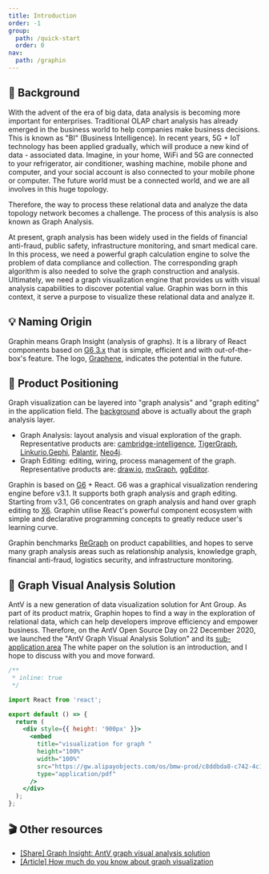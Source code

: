 ```yaml
---
title: Introduction
order: -1
group:
  path: /quick-start
  order: 0
nav:
  path: /graphin
---
```


## 📖 Background

With the advent of the era of big data, data analysis is becoming more important for enterprises. Traditional OLAP chart analysis has already emerged in the business world to help companies make business decisions. This is known as "BI" (Business Intelligence). In recent years, 5G + IoT technology has been applied gradually, which will produce a new kind of data - associated data. Imagine, in your home, WiFi and 5G are connected to your refrigerator, air conditioner, washing machine, mobile phone and computer, and your social account is also connected to your mobile phone or computer. The future world must be a connected world, and we are all involves in this huge topology.

Therefore, the way to process these relational data and analyze the data topology network becomes a challenge. The process of this analysis is also known as Graph Analysis.

At present, graph analysis has been widely used in the fields of financial anti-fraud, public safety, infrastructure monitoring, and smart medical care. In this process, we need a powerful graph calculation engine to solve the problem of data compliance and collection. The corresponding graph algorithm is also needed to solve the graph construction and analysis. Ultimately, we need a graph visualization engine that provides us with visual analysis capabilities to discover potential value. Graphin was born in this context, it serve a purpose to visualize these relational data and analyze it.

## 💡 Naming Origin

Graphin means Graph Insight (analysis of graphs). It is a library of React components based on [G6 3.x](https://g6.antv.vision/) that is simple, efficient and with out-of-the-box's feature. The logo, [Graphene](https://en.wikipedia.org/wiki/Graphene), indicates the potential in the future.

## 🚀 Product Positioning

Graph visualization can be layered into "graph analysis" and "graph editing" in the application field. The [background](#Background) above is actually about the graph analysis layer.

- Graph Analysis: layout analysis and visual exploration of the graph. Representative products are: [cambridge-intelligence](https://cambridge-intelligence.com/), [TigerGraph](https://testdrive.tigergraph.com), [Linkurio](https://crunchbase.linkurio.us/demo/),[Gephi](https://gephi.org/), [Palantir](https://www.palantir.com/), [Neo4j](https://neo4j.com/product/).
- Graph Editing: editing, wiring, process management of the graph. Representative products are: [draw.io](https://www.draw.io/), [mxGraph](https://github.com/jgraph/mxgraph), [ggEditor](http://ggeditor.com/).

Graphin is based on [G6](https://g6.antv.vision/) + React. G6 was a graphical visualization rendering engine before v3.1. It supports both graph analysis and graph editing. Starting from v3.1, G6 concentrates on graph analysis and hand over graph editing to [X6](https://x6.antv.vision/). Graphin utilise React's powerful component ecosystem with simple and declarative programming concepts to greatly reduce user's learning curve.

Graphin benchmarks [ReGraph](https://cambridge-intelligence.com/regraph/) on product capabilities, and hopes to serve many graph analysis areas such as relationship analysis, knowledge graph, financial anti-fraud, logistics security, and infrastructure monitoring.

## 💼 Graph Visual Analysis Solution

AntV is a new generation of data visualization solution for Ant Group. As part of its product matrix, Graphin hopes to find a way in the exploration of relational data, which can help developers improve efficiency and empower business. Therefore, on the AntV Open Source Day on 22 December 2020, we launched the "AntV Graph Visual Analysis Solution" and its [sub-application area](https://graphin.antv.vision/solution/database/graph-database) The white paper on the solution is an introduction, and I hope to discuss with you and move forward.

```jsx
/**
 * inline: true
 */

import React from 'react';

export default () => {
  return (
    <div style={{ height: '900px' }}>
      <embed
        title="visualization for graph "
        height="100%"
        width="100%"
        src="https://gw.alipayobjects.com/os/bmw-prod/c8ddbda8-c742-4c11-9c68-3783dd5954b9.pdf"
        type="application/pdf"
      />
    </div>
  );
};
```

## 🎬 Other resources

- [[Share] Graph Insight: AntV graph visual analysis solution](https://www.bilibili.com/video/BV15h411y7AT)
- [[Article] How much do you know about graph visualization](https://www.yuque.com/antv/g6-blog)
